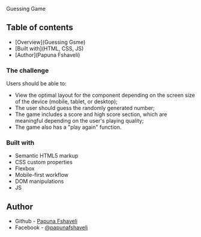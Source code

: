 Guessing Game

## Table of contents

- [Overview](Guessing Gsme)
- [Built with](HTML, CSS, JS)
- [Author](Papuna Fshaveli)

### The challenge

Users should be able to:

- View the optimal layout for the component depending on the screen size of the device (mobile, tablet, or desktop);
- The user should guess the randomly generated number;
- The game includes a score and high score section, which are meaningful depending on the user's playing quality;
- The game also has a "play again" function.

### Built with

- Semantic HTML5 markup
- CSS custom properties
- Flexbox
- Mobile-first workflow
- DOM manipulations
- JS

## Author

- Github - [Papuna Fshaveli](https://github.com/papunafshaveli)
- Facebook - [@papunafshaveli](https://www.facebook.com/papunafshaveli)
